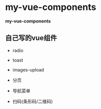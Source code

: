# my-vue-components

**my-vue-components**

## 自己写的vue组件

* radio

* toast

* images-upload

* 分页

* 导航菜单

* 扫码(条形码/二维码)
